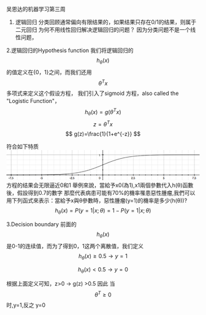 
吴恩达的机器学习第三周
1. 逻辑回归
分类回顾通常偏向有限结果的，如果结果只存在0/1的结果，则属于二元回归
为何不用线性回归解决逻辑回归的问题？
因为分类问题不是一个线性问题，

2.逻辑回归的Hypothesis function
我们将逻辑回归的 $$h_\theta(x)$$的值定义在{0，1}之间，而我们还用$$\theta^Tx$$多项式来定义这个假设方程，
我们引入了sigmoid 方程，also called the "Logistic Function"，
$$
h_\theta(x) = g(\theta^Tx)
$$
$$
z=\theta^Tx
$$
$$
g(z)=\frac{1}{1+e^{-z}}
$$


符合如下特质
![](8.png)
方程的结果会无限逼近0和1
舉例來說，當給予x0(為1),x1兩個參數代入h(θ)函數後，假設得到0.7的數字
那麼代表病患可能有70%的機率罹患惡性腫瘤,我們可以用下列函式來表示：當給予x與θ參數時，惡性腫瘤(y=1)的機率是多少(h(θ))?
$$
h_\theta(x)=P(y=1|x;\theta)=1-P(y=1|x;\theta)
$$

3.Decision boundary
前面的$$h_\theta(x)$$是0-1的连续值，而为了得到0，1这两个离散值，我们定义
$$
h_\theta(x)\ge 0.5 → y=1
$$ 

$$
h_\theta(x) < 0.5 → y=0
$$

根据上面定义可知，z>0 → g(z) >0.5
因此 当 $$\theta^T\ge0$$时,y=1,反之 y=0